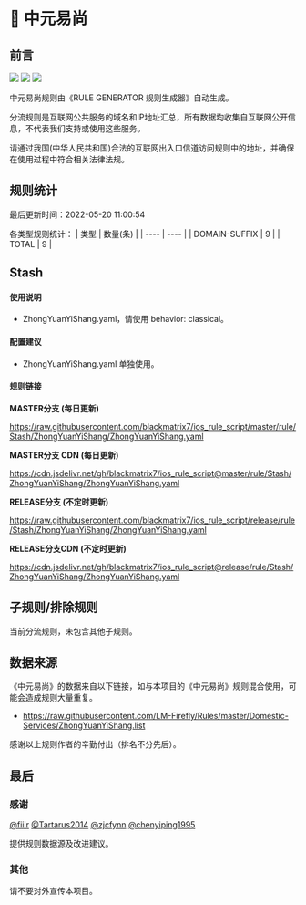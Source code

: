 # 🧸 中元易尚

## 前言

![](https://shields.io/badge/-移除重复规则-ff69b4) ![](https://shields.io/badge/-DOMAIN与DOMAIN--SUFFIX合并-green) ![](https://shields.io/badge/-IP--CIDR(6)合并-blueviolet) 

中元易尚规则由《RULE GENERATOR 规则生成器》自动生成。

分流规则是互联网公共服务的域名和IP地址汇总，所有数据均收集自互联网公开信息，不代表我们支持或使用这些服务。

请通过我国(中华人民共和国)合法的互联网出入口信道访问规则中的地址，并确保在使用过程中符合相关法律法规。

## 规则统计

最后更新时间：2022-05-20 11:00:54

各类型规则统计：
| 类型 | 数量(条)  | 
| ---- | ----  |
| DOMAIN-SUFFIX | 9  | 
| TOTAL | 9  | 


## Stash 

#### 使用说明
- ZhongYuanYiShang.yaml，请使用 behavior: classical。

#### 配置建议
- ZhongYuanYiShang.yaml 单独使用。

#### 规则链接
**MASTER分支 (每日更新)**

https://raw.githubusercontent.com/blackmatrix7/ios_rule_script/master/rule/Stash/ZhongYuanYiShang/ZhongYuanYiShang.yaml

**MASTER分支 CDN (每日更新)**

https://cdn.jsdelivr.net/gh/blackmatrix7/ios_rule_script@master/rule/Stash/ZhongYuanYiShang/ZhongYuanYiShang.yaml

**RELEASE分支 (不定时更新)**

https://raw.githubusercontent.com/blackmatrix7/ios_rule_script/release/rule/Stash/ZhongYuanYiShang/ZhongYuanYiShang.yaml

**RELEASE分支CDN (不定时更新)**

https://cdn.jsdelivr.net/gh/blackmatrix7/ios_rule_script@release/rule/Stash/ZhongYuanYiShang/ZhongYuanYiShang.yaml

## 子规则/排除规则


当前分流规则，未包含其他子规则。

## 数据来源

《中元易尚》的数据来自以下链接，如与本项目的《中元易尚》规则混合使用，可能会造成规则大量重复。

- https://raw.githubusercontent.com/LM-Firefly/Rules/master/Domestic-Services/ZhongYuanYiShang.list


感谢以上规则作者的辛勤付出（排名不分先后）。

## 最后

### 感谢

[@fiiir](https://github.com/fiiir) [@Tartarus2014](https://github.com/Tartarus2014) [@zjcfynn](https://github.com/zjcfynn) [@chenyiping1995](https://github.com/chenyiping1995) 

提供规则数据源及改进建议。

### 其他

请不要对外宣传本项目。